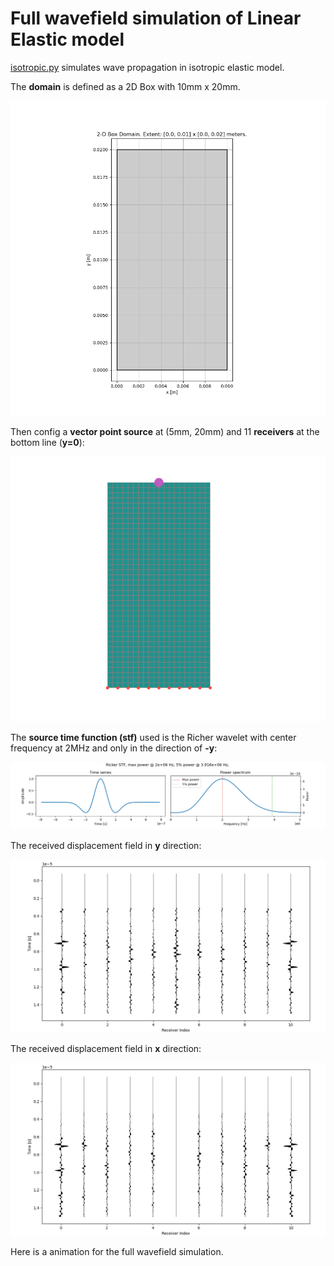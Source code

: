# Full wavefield simulation of Linear Elastic model

[isotropic.py](https://github.com/oliverwfy/Salvus/blob/main/elastic_model/isotropic.py) simulates wave propagation in isotropic elastic model.

The **domain** is defined as a 2D Box with 10mm x 20mm.

![isotropic_2d_domain](image\isotropic_2d_domain.png)

Then config a **vector point source** at (5mm, 20mm) and 11 **receivers** at the bottom line (**y=0**):

![isotropic_2d_mesh](image\isotropic_2d_mesh.png)


The **source time function (stf)** used is the Richer wavelet with center frequency at 2MHz and only in the direction of **-y**:

![isotropic_2d_waveform_y](image\isotropic_2d_Ricker.png)


The received displacement field in **y** direction:  

![isotropic_2d_waveform_y](image\isotropic_2d_waveforms_component_y.png)


The received displacement field in **x** direction:  

![isotropic_2d_waveform_x](image\isotropic_2d_waveforms_component_x.png)


Here is a animation for the full wavefield simulation.